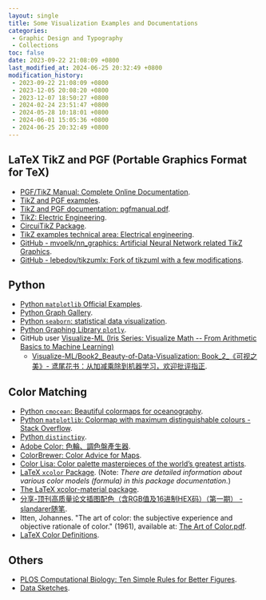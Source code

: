 ```yaml
---
layout: single
title: Some Visualization Examples and Documentations
categories:
 - Graphic Design and Typography
 - Collections
toc: false
date: 2023-09-22 21:08:09 +0800
last_modified_at: 2024-06-25 20:32:49 +0800
modification_history: 
 - 2023-09-22 21:08:09 +0800
 - 2023-12-05 20:08:20 +0800
 - 2023-12-07 18:50:27 +0800
 - 2024-02-24 23:51:47 +0800
 - 2024-05-28 10:18:01 +0800
 - 2024-06-01 15:05:36 +0800
 - 2024-06-25 20:32:49 +0800
---
```


## LaTeX TikZ and PGF (Portable Graphics Format for TeX)

- [PGF/TikZ Manual: Complete Online Documentation](https://tikz.dev/).
- [TikZ and PGF examples](https://texample.net/tikz/examples/all/).
- [TikZ and PGF documentation: pgfmanual.pdf](https://pgf-tikz.github.io/pgf/pgfmanual.pdf).
- [TikZ: Electric Engineering](https://tikz.net/category/engineering/electric-engineering/).
- [CircuiTikZ Package](https://www.ctan.org/pkg/circuitikz).
- [TikZ examples technical area: Electrical engineering](https://texample.net/tikz/examples/area/electrical-engineering/).
- [GitHub - mvoelk/nn_graphics: Artificial Neural Network related TikZ Graphics](https://github.com/mvoelk/nn_graphics/tree/master).
- [GitHub - lebedov/tikzumlx: Fork of tikzuml with a few modifications](https://github.com/lebedov/tikzumlx).

## Python

- [Python `matplotlib` Official Examples](https://matplotlib.org/stable/gallery/index).
- [Python Graph Gallery](https://python-graph-gallery.com/).
- [Python `seaborn`: statistical data visualization](http://seaborn.pydata.org/).
- [Python Graphing Library `plotly`](https://plotly.com/python/).
- GitHub user [Visualize-ML (Iris Series: Visualize Math -- From Arithmetic Basics to Machine Learning)](https://github.com/Visualize-ML?tab=overview&from=2024-02-01&to=2024-02-23)
  - [Visualize-ML/Book2\_Beauty-of-Data-Visualization: Book\_2\_《可视之美》- 鸢尾花书：从加减乘除到机器学习，欢迎批评指正](https://github.com/Visualize-ML/Book2_Beauty-of-Data-Visualization).

## Color Matching

- [Python `cmocean`: Beautiful colormaps for oceanography](https://matplotlib.org/cmocean/#).
- [Python `matplotlib`: Colormap with maximum distinguishable colours - Stack Overflow](https://stackoverflow.com/questions/42697933/colormap-with-maximum-distinguishable-colours).
- [Python `distinctipy`](https://distinctipy.readthedocs.io/en/latest/usage.html).
- [Adobe Color: 色輪、調色盤產生器](https://color.adobe.com/zh/create/color-wheel).
- [ColorBrewer: Color Advice for Maps](https://colorbrewer2.org).
- [Color Lisa: Color palette masterpieces of the world’s greatest artists](https://colorlisa.com/).
- [LaTeX `xcolor` Package](https://ctan.org/pkg/xcolor?lang=en). (Note: *There are detailed information about various color models (formula) in this package documentation.*)
- [The LaTeX xcolor-material package](https://mirror.mwt.me/ctan/macros/latex/contrib/xcolor-material/xcolor-material.pdf).
- [分享-顶刊高质量论文插图配色（含RGB值及16进制HEX码）（第一期） - slandarer随笔](https://mp.weixin.qq.com/s/3drT0d-dKCid21ZXlKYjOw).
- Itten, Johannes. "The art of color: the subjective experience and objective rationale of color." (1961), available at: [The Art of Color.pdf](https://www.irenebrination.com/files/johannes-ittens_theartofcolor.pdf).
- [LaTeX Color Definitions](https://latexcolor.com/).

## Others

- [PLOS Computational Biology: Ten Simple Rules for Better Figures](https://journals.plos.org/ploscompbiol/article?id=10.1371/journal.pcbi.1003833).
- [Data Sketches](https://www.datasketch.es/).
